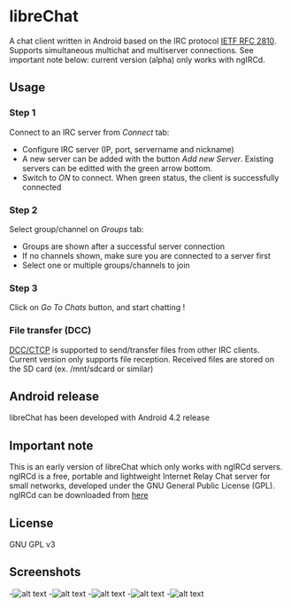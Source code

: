 # libreChat #
A chat client written in Android based on the IRC protocol [IETF RFC 2810](http://http://tools.ietf.org/html/rfc2810).
Supports simultaneous multichat and multiserver connections.
See important note below: current version (alpha) only works with ngIRCd.

## Usage

### Step 1

Connect to an IRC server from *Connect* tab:
* Configure IRC server (IP, port, servername and nickname)
* A new server can be added with the button *Add new Server*. Existing servers can be editted with the green arrow bottom.
* Switch to *ON* to connect. When green status, the client is successfully connected

### Step 2

Select group/channel on *Groups* tab:
* Groups are shown after a successful server connection
* If no channels shown, make sure you are connected to a server first
* Select one or multiple groups/channels to join

### Step 3

Click on *Go To Chats* button, and start chatting !

### File transfer (DCC) 

[DCC/CTCP](http://www.irchelp.org/irchelp/rfc/ctcpspec.html) is supported to send/transfer files from other IRC clients.
Current version only supports file reception.
Received files are stored on the SD card (ex. /mnt/sdcard or similar)

## Android release
libreChat has been developed with Android 4.2 release

## Important note
This is an early version of libreChat which only works with ngIRCd servers.
ngIRCd is a free, portable and lightweight Internet Relay Chat server for small networks, developed under the GNU General Public License (GPL).
ngIRCd can be downloaded from [here](http://ngircd.barton.de/)

## License
GNU GPL v3

## Screenshots

-![alt text](https://lh4.googleusercontent.com/IYzUIbczzQziOzJED7KI2u_yCL1YAKgK9kRNZ_7Ic-E=w124-h207-p-no)
-![alt text](https://lh3.googleusercontent.com/MwUM5aghoWHERZaGi5kChdHa41fY8X8WwoxTRqInvjA=w124-h207-p-no)
-![alt text](https://lh5.googleusercontent.com/XfoIrb1qEODfw1ngVc-kdioN-JeNp7qAcZnzGbBc1Sg=w124-h207-p-no)
-![alt text](https://lh3.googleusercontent.com/XiWzigQN2WgbsLy3h91eMsqQohIVfRirNxMNWDdGOr8=w124-h207-p-no)
-![alt text](https://lh6.googleusercontent.com/e5Plvoxltrw7YfKz3pCEkSD5MEFi4FqgIN9FLbMfGJQ=w124-h207-p-no)
